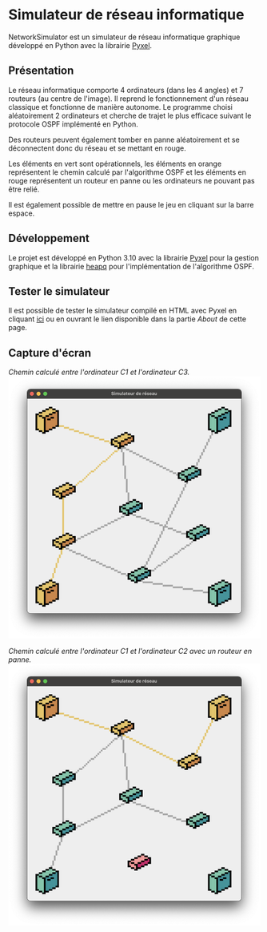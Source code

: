 # Simulateur de réseau informatique
NetworkSimulator est un simulateur de réseau informatique graphique développé en Python avec la librairie [Pyxel](https://github.com/kitao/pyxel).

## Présentation

Le réseau informatique comporte 4 ordinateurs (dans les 4 angles) et 7 routeurs (au centre de l'image). Il reprend le fonctionnement d'un réseau classique et fonctionne de manière autonome. Le programme choisi aléatoirement 2 ordinateurs et cherche de trajet le plus efficace suivant le protocole OSPF implémenté en Python.

Des routeurs peuvent également tomber en panne aléatoirement et se déconnectent donc du réseau et se mettant en rouge.

Les éléments en vert sont opérationnels, les éléments en orange représentent le chemin calculé par l'algorithme OSPF et les éléments en rouge représentent un routeur en panne ou les ordinateurs ne pouvant pas être relié.

Il est également possible de mettre en pause le jeu en cliquant sur la barre espace.

## Développement

Le projet est développé en Python 3.10 avec la librairie [Pyxel](https://github.com/kitao/pyxel) pour la gestion graphique et la librairie [heapq](https://docs.python.org/fr/3/library/heapq.html) pour l'implémentation de l'algorithme OSPF.

## Tester le simulateur

Il est possible de tester le simulateur compilé en HTML avec Pyxel en cliquant [ici]() ou en ouvrant le lien disponible dans la partie *About* de cette page.

## Capture d'écran

*Chemin calculé entre l'ordinateur C1 et l'ordinateur C3.*
![Capture d'écran du simulateur](pictures/picture_1.png)

*Chemin calculé entre l'ordinateur C1 et l'ordinateur C2 avec un routeur en panne.*
![Capture d'écran du simulateur](pictures/picture_0.png)
